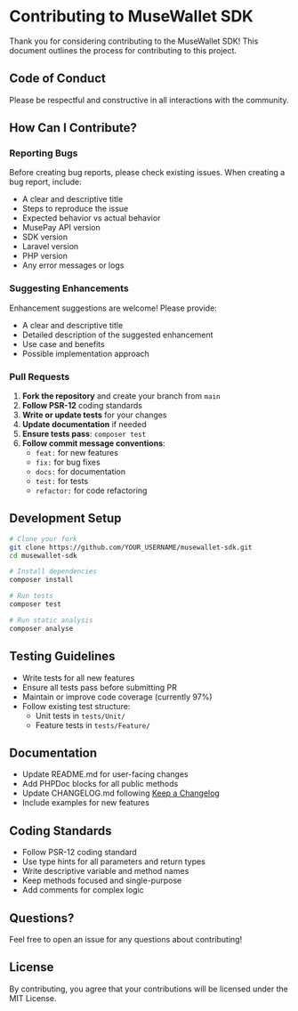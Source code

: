# Contributing to MuseWallet SDK

Thank you for considering contributing to the MuseWallet SDK! This document outlines the process for contributing to this project.

## Code of Conduct

Please be respectful and constructive in all interactions with the community.

## How Can I Contribute?

### Reporting Bugs

Before creating bug reports, please check existing issues. When creating a bug report, include:

- A clear and descriptive title
- Steps to reproduce the issue
- Expected behavior vs actual behavior
- MusePay API version
- SDK version
- Laravel version
- PHP version
- Any error messages or logs

### Suggesting Enhancements

Enhancement suggestions are welcome! Please provide:

- A clear and descriptive title
- Detailed description of the suggested enhancement
- Use case and benefits
- Possible implementation approach

### Pull Requests

1. **Fork the repository** and create your branch from `main`
2. **Follow PSR-12** coding standards
3. **Write or update tests** for your changes
4. **Update documentation** if needed
5. **Ensure tests pass**: `composer test`
6. **Follow commit message conventions**:
   - `feat:` for new features
   - `fix:` for bug fixes
   - `docs:` for documentation
   - `test:` for tests
   - `refactor:` for code refactoring

## Development Setup

```bash
# Clone your fork
git clone https://github.com/YOUR_USERNAME/musewallet-sdk.git
cd musewallet-sdk

# Install dependencies
composer install

# Run tests
composer test

# Run static analysis
composer analyse
```

## Testing Guidelines

- Write tests for all new features
- Ensure all tests pass before submitting PR
- Maintain or improve code coverage (currently 97%)
- Follow existing test structure:
  - Unit tests in `tests/Unit/`
  - Feature tests in `tests/Feature/`

## Documentation

- Update README.md for user-facing changes
- Add PHPDoc blocks for all public methods
- Update CHANGELOG.md following [Keep a Changelog](https://keepachangelog.com/)
- Include examples for new features

## Coding Standards

- Follow PSR-12 coding standard
- Use type hints for all parameters and return types
- Write descriptive variable and method names
- Keep methods focused and single-purpose
- Add comments for complex logic

## Questions?

Feel free to open an issue for any questions about contributing!

## License

By contributing, you agree that your contributions will be licensed under the MIT License.

